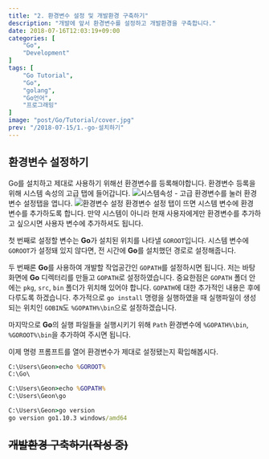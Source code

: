 ```yaml
---
title: "2. 환경변수 설정 및 개발환경 구축하기"
description: "개발에 앞서 환경변수를 설정하고 개발환경을 구축합니다."
date: 2018-07-16T12:03:19+09:00
categories: [
    "Go",
    "Development"
]
tags: [
    "Go Tutorial",
    "Go",
    "golang",
    "Go언어",
    "프로그래밍"
]
image: "post/Go/Tutorial/cover.jpg"
prev: "/2018-07-15/1.-go-설치하기"
---
```


## 환경변수 설정하기
Go를 설치하고 제대로 사용하기 위해선 환경변수를 등록해야합니다. 환경변수 등록을 위해 시스템 속성의 고급 탭에 들어갑니다.
![시스템속성 - 고급](/post/Go/Tutorial/Tutorial2/시스템속성.jpg)
환경변수를 눌러 환경 변수 설정탭을 엽니다.
![환경변수 설정](/post/Go/Tutorial/Tutorial2/환경변수.jpg)
환경변수 설정 탭이 뜨면 시스템 변수에 환경 변수를 추가하도록 합니다. 만약 시스템이 아니라 현재 사용자에게만 환경변수를 추가하고 싶으시면 사용자 변수에 추가하셔도 됩니다.  

첫 번째로 설정할 변수는 **Go**가 설치된 위치를 나타낼 `GOROOT`입니다. 시스템 변수에 `GOROOT`가 설정돼 있지 않다면, 전 시간에 **Go**를 설치했던 경로로 설정해줍니다.  

두 번째론 **Go**를 사용하여 개발할 작업공간인 `GOPATH`를 설정하시면 됩니다. 저는 바탕화면에 **Go** 디렉터리를 만들고 `GOPATH`로 설정하였습니다. 중요한점은 `GOPATH` 폴더 안에는 `pkg`, `src`, `bin` 폴더가 위치해 있어야 합니다. `GOPATH`에 대한 추가적인 내용은 후에 다루도록 하겠습니다. 추가적으로 `go install` 명령을 실행하였을 때 실행파일이 생성되는 위치인 `GOBIN`도 `%GOPATH%\bin`으로 설정하겠습니다.

마지막으로 **Go**의 실행 파일들을 실행시키기 위해 `Path` 환경변수에 `%GOPATH%\bin`, `%GOROOT%\bin`을 추가하여 주시면 됩니다.  

이제 명령 프롬프트를 열어 환경변수가 제대로 설정됐는지 확입해봅시다.
```cmd
C:\Users\Geon>echo %GOROOT%
C:\Go\

C:\Users\Geon>echo %GOPATH%
C:\Users\Geon\go

C:\Users\Geon>go version
go version go1.10.3 windows/amd64
```

## ~~개발환경 구축하기(작성 중)~~
